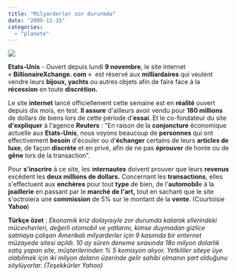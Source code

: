 ```yaml
---
title: "Milyarderler zor dururmda"
date: "2009-11-15"
categories: 
  - "planete"
---
```


**![](/uploads/image/milyar.jpg)**

**Etats-Unis** - Ouvert depuis lundi **9 novembre**, le site internet « **BillionaireXchange. com** «  est réservé aux **milliardaires** qui veulent vendre leurs **bijoux, yachts** ou autres objets afin de faire face à la **récession** en toute **discrétion.**

Le site **internet** lancé officiellement cette semaine est en **réalité** ouvert depuis dix mois, en test. **Il assure** d'ailleurs avoir vendu pour **180 millions** de dollars de biens lors de cette période d'**essai**. Et le co-fondateur du site **d'expliquer** à l'agence **Reuters** : "En raison de la **conjoncture** économique actuelle aux **Etats-Unis**, nous voyons beaucoup de **personnes** qui ont effectivement **besoin** d'écouler ou d'**échanger** certains de leurs **articles de luxe**, de façon **discrète** et en privé, afin de ne pas **éprouver** de honte ou de **gêne** lors de la transaction".  
  
Pour **s'inscrire** à ce site, les i**nternautes** doivent prouver que leurs **revenus** excèdent les **deux millions de dollars.** Concernant les **transactions**, elles s'effectuent aux **enchères** pour tout **type** de bien, de l'**automobil**e à la **joaillerie** en passant par le **marché de l'art,** tout en sachant que le site s'octroiera une **commission** de 5% sur le montant de la **vente**. (Courtoisie **Yahoo**)

**Türkçe özet** : _Ekonomik kriz dolayısıyle zor durumda kalarak ellerindeki mücevherleri, değerli otomobil ve yatlarını, kimse duymadan gizlice satmaya çalışan Amerikalı milyarderler için 9 kasımda bir enternet müzayede sitesi açıldı. 10 ay süren deneme sırasında 18o milyon dolarlık satış yapan site, müşterilerinden % 5 komisyon alıyor. Yetkililer siteye üye olabilmek için iki milyon doların üzerinde gelir sahibi olmanın şart olduğunu söylüyorlar. (Teşekkürler Yahoo)_
